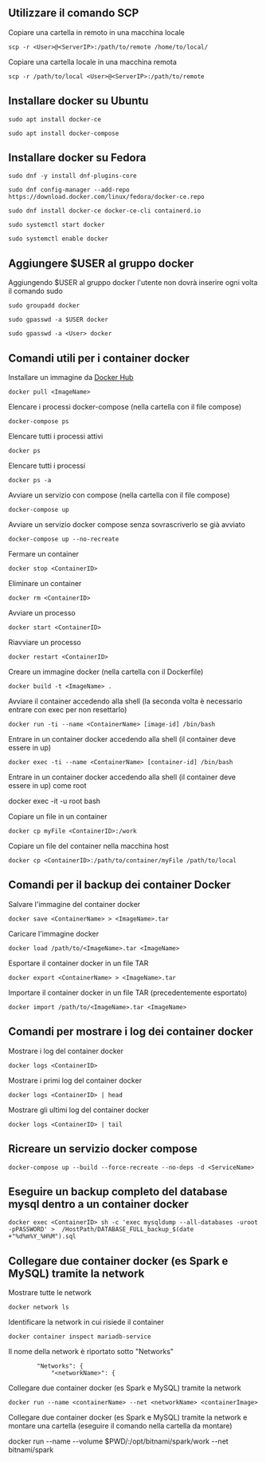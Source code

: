## Utilizzare il comando SCP

Copiare una cartella in remoto in una macchina locale

	scp -r <User>@<ServerIP>:/path/to/remote /home/to/local/

Copiare una cartella locale in una macchina remota

	scp -r /path/to/local <User>@<ServerIP>:/path/to/remote

## Installare docker su Ubuntu

	sudo apt install docker-ce

	sudo apt install docker-compose

## Installare docker su Fedora

	sudo dnf -y install dnf-plugins-core

	sudo dnf config-manager --add-repo https://download.docker.com/linux/fedora/docker-ce.repo

	sudo dnf install docker-ce docker-ce-cli containerd.io

	sudo systemctl start docker

	sudo systemctl enable docker

## Aggiungere $USER al gruppo docker

Aggiungendo $USER al gruppo docker l'utente non dovrà inserire ogni volta il comando sudo

	sudo groupadd docker

	sudo gpasswd -a $USER docker

	sudo gpasswd -a <User> docker

## Comandi utili per i container docker

Installare un immagine da [Docker Hub](https://hub.docker.com/ "Docker Hub")

	docker pull <ImageName>

Elencare i processi docker-compose (nella cartella con il file compose)

	docker-compose ps

Elencare tutti i processi attivi

	docker ps

Elencare tutti i processi

	docker ps -a

Avviare un servizio con compose (nella cartella con il file compose)

	docker-compose up

Avviare un servizio docker compose senza sovrascriverlo se già avviato

	docker-compose up --no-recreate

Fermare un container

	docker stop <ContainerID>

Eliminare un container

	docker rm <ContainerID>

Avviare un processo

	docker start <ContainerID>

Riavviare un processo

	docker restart <ContainerID>

Creare un immagine docker (nella cartella con il Dockerfile)

	docker build -t <ImageName> .

Avviare il container accedendo alla shell (la seconda volta è necessario entrare con exec per non resettarlo)

	docker run -ti --name <ContainerName> [image-id] /bin/bash

Entrare in un container docker accedendo alla shell (il container deve essere in up)

	docker exec -ti --name <ContainerName> [container-id] /bin/bash
	
Entrare in un container docker accedendo alla shell (il container deve essere in up) come root

docker exec -it -u root <containerName> bash

Copiare un file in un container

	docker cp myFile <ContainerID>:/work

Copiare un file del container nella macchina host

	docker cp <ContainerID>:/path/to/container/myFile /path/to/local

## Comandi per il backup dei container Docker

Salvare l'immagine del container docker

	docker save <ContainerName> > <ImageName>.tar

Caricare l'immagine docker

	docker load /path/to/<ImageName>.tar <ImageName>

Esportare il container docker in un file TAR

	docker export <ContainerName> > <ImageName>.tar

Importare il container docker in un file TAR (precedentemente esportato)

	docker import /path/to/<ImageName>.tar <ImageName>

## Comandi per mostrare i log dei container docker

Mostrare i log del container docker

	docker logs <ContainerID>

Mostrare i primi log del container docker

	docker logs <ContainerID> | head

Mostrare gli ultimi log del container docker

	docker logs <ContainerID> | tail

## Ricreare un servizio docker compose

	docker-compose up --build --force-recreate --no-deps -d <ServiceName>

## Eseguire un backup completo del database mysql dentro a un container docker

	docker exec <ContainerID> sh -c 'exec mysqldump --all-databases -uroot -pPASSWORD' >  /HostPath/DATABASE_FULL_backup_$(date +"%d%m%Y_%H%M").sql
	
## Collegare due container docker (es Spark e MySQL) tramite la network

Mostrare tutte le network

	docker network ls

Identificare la network in cui risiede il container

	docker container inspect mariadb-service

Il nome della network è riportato sotto "Networks"

            "Networks": {
                "<networkName>": {
	
Collegare due container docker (es Spark e MySQL) tramite la network
	
	docker run --name <containerName> --net <networkName> <containerImage>

Collegare due container docker (es Spark e MySQL) tramite la network e montare una cartella (eseguire il comando nella cartella da montare)
	
docker run --name <containerName> --volume $PWD/:/opt/bitnami/spark/work --net <networkName> bitnami/spark
